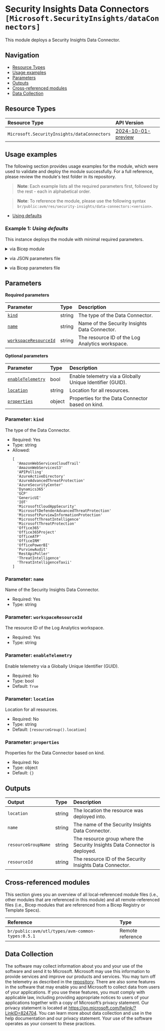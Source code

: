 # Security Insights Data Connectors `[Microsoft.SecurityInsights/dataConnectors]`

This module deploys a Security Insights Data Connector.

## Navigation

- [Resource Types](#Resource-Types)
- [Usage examples](#Usage-examples)
- [Parameters](#Parameters)
- [Outputs](#Outputs)
- [Cross-referenced modules](#Cross-referenced-modules)
- [Data Collection](#Data-Collection)

## Resource Types

| Resource Type | API Version |
| :-- | :-- |
| `Microsoft.SecurityInsights/dataConnectors` | [2024-10-01-preview](https://learn.microsoft.com/en-us/azure/templates/Microsoft.SecurityInsights/2024-10-01-preview/dataConnectors) |

## Usage examples

The following section provides usage examples for the module, which were used to validate and deploy the module successfully. For a full reference, please review the module's test folder in its repository.

>**Note**: Each example lists all the required parameters first, followed by the rest - each in alphabetical order.

>**Note**: To reference the module, please use the following syntax `br/public:avm/res/security-insights/data-connectors:<version>`.

- [Using defaults](#example-1-using-defaults)

### Example 1: _Using defaults_

This instance deploys the module with minimal required parameters.


<details>

<summary>via Bicep module</summary>

```bicep
module dataConnectors 'br/public:avm/res/security-insights/data-connectors:<version>' = {
  name: 'dataConnectorsDeployment'
  params: {
    // Required parameters
    kind: 'MicrosoftThreatIntelligence'
    name: '<name>'
    workspaceResourceId: '<workspaceResourceId>'
    // Non-required parameters
    location: '<location>'
    properties: {
      dataTypes: {
        microsoftEmergingThreatFeed: {
          lookbackPeriod: '2025-01-01T00:00:00Z'
          state: 'Enabled'
        }
      }
      tenantId: '<tenantId>'
    }
  }
}
```

</details>
<p>

<details>

<summary>via JSON parameters file</summary>

```json
{
  "$schema": "https://schema.management.azure.com/schemas/2019-04-01/deploymentParameters.json#",
  "contentVersion": "1.0.0.0",
  "parameters": {
    // Required parameters
    "kind": {
      "value": "MicrosoftThreatIntelligence"
    },
    "name": {
      "value": "<name>"
    },
    "workspaceResourceId": {
      "value": "<workspaceResourceId>"
    },
    // Non-required parameters
    "location": {
      "value": "<location>"
    },
    "properties": {
      "value": {
        "dataTypes": {
          "microsoftEmergingThreatFeed": {
            "lookbackPeriod": "2025-01-01T00:00:00Z",
            "state": "Enabled"
          }
        },
        "tenantId": "<tenantId>"
      }
    }
  }
}
```

</details>
<p>

<details>

<summary>via Bicep parameters file</summary>

```bicep-params
using 'br/public:avm/res/security-insights/data-connectors:<version>'

// Required parameters
param kind = 'MicrosoftThreatIntelligence'
param name = '<name>'
param workspaceResourceId = '<workspaceResourceId>'
// Non-required parameters
param location = '<location>'
param properties = {
  dataTypes: {
    microsoftEmergingThreatFeed: {
      lookbackPeriod: '2025-01-01T00:00:00Z'
      state: 'Enabled'
    }
  }
  tenantId: '<tenantId>'
}
```

</details>
<p>

## Parameters

**Required parameters**

| Parameter | Type | Description |
| :-- | :-- | :-- |
| [`kind`](#parameter-kind) | string | The type of the Data Connector. |
| [`name`](#parameter-name) | string | Name of the Security Insights Data Connector. |
| [`workspaceResourceId`](#parameter-workspaceresourceid) | string | The resource ID of the Log Analytics workspace. |

**Optional parameters**

| Parameter | Type | Description |
| :-- | :-- | :-- |
| [`enableTelemetry`](#parameter-enabletelemetry) | bool | Enable telemetry via a Globally Unique Identifier (GUID). |
| [`location`](#parameter-location) | string | Location for all resources. |
| [`properties`](#parameter-properties) | object | Properties for the Data Connector based on kind. |

### Parameter: `kind`

The type of the Data Connector.

- Required: Yes
- Type: string
- Allowed:
  ```Bicep
  [
    'AmazonWebServicesCloudTrail'
    'AmazonWebServicesS3'
    'APIPolling'
    'AzureActiveDirectory'
    'AzureAdvancedThreatProtection'
    'AzureSecurityCenter'
    'Dynamics365'
    'GCP'
    'GenericUI'
    'IOT'
    'MicrosoftCloudAppSecurity'
    'MicrosoftDefenderAdvancedThreatProtection'
    'MicrosoftPurviewInformationProtection'
    'MicrosoftThreatIntelligence'
    'MicrosoftThreatProtection'
    'Office365'
    'Office365Project'
    'OfficeATP'
    'OfficeIRM'
    'OfficePowerBI'
    'PurviewAudit'
    'RestApiPoller'
    'ThreatIntelligence'
    'ThreatIntelligenceTaxii'
  ]
  ```

### Parameter: `name`

Name of the Security Insights Data Connector.

- Required: Yes
- Type: string

### Parameter: `workspaceResourceId`

The resource ID of the Log Analytics workspace.

- Required: Yes
- Type: string

### Parameter: `enableTelemetry`

Enable telemetry via a Globally Unique Identifier (GUID).

- Required: No
- Type: bool
- Default: `True`

### Parameter: `location`

Location for all resources.

- Required: No
- Type: string
- Default: `[resourceGroup().location]`

### Parameter: `properties`

Properties for the Data Connector based on kind.

- Required: No
- Type: object
- Default: `{}`

## Outputs

| Output | Type | Description |
| :-- | :-- | :-- |
| `location` | string | The location the resource was deployed into. |
| `name` | string | The name of the Security Insights Data Connector. |
| `resourceGroupName` | string | The resource group where the Security Insights Data Connector is deployed. |
| `resourceId` | string | The resource ID of the Security Insights Data Connector. |

## Cross-referenced modules

This section gives you an overview of all local-referenced module files (i.e., other modules that are referenced in this module) and all remote-referenced files (i.e., Bicep modules that are referenced from a Bicep Registry or Template Specs).

| Reference | Type |
| :-- | :-- |
| `br/public:avm/utl/types/avm-common-types:0.5.1` | Remote reference |

## Data Collection

The software may collect information about you and your use of the software and send it to Microsoft. Microsoft may use this information to provide services and improve our products and services. You may turn off the telemetry as described in the [repository](https://aka.ms/avm/telemetry). There are also some features in the software that may enable you and Microsoft to collect data from users of your applications. If you use these features, you must comply with applicable law, including providing appropriate notices to users of your applications together with a copy of Microsoft’s privacy statement. Our privacy statement is located at <https://go.microsoft.com/fwlink/?LinkID=824704>. You can learn more about data collection and use in the help documentation and our privacy statement. Your use of the software operates as your consent to these practices.
